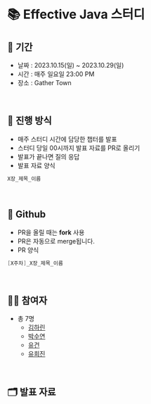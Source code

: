 # 📚 Effective Java 스터디

## 📅 기간
- 날짜 : 2023.10.15(일) ~ 2023.10.29(일)
- 시간 : 매주 일요일 23:00 PM
- 장소 : Gather Town

<br>

## 📜 진행 방식

- 매주 스터디 시간에 담당한 챕터를 발표
- 스터디 당일 00시까지 발표 자료를 PR로 올리기
- 발표가 끝나면 질의 응답
- 발표 자료 양식
```java
X장_제목_이름
```

<br>

## 🐙 Github

- PR을 올릴 때는 **fork** 사용
- PR은 자동으로 merge됩니다.
- PR 양식
```java
[X주차]_X장_제목_이름
```


<br>

## 🙋🏻 참여자

- 총 7명
    - [김하린](https://github.com/kimhalin)
    - [박수연](https://github.com/PARK-Su-yeon)
    - [유건](https://github.com/youKeon)
    - [유희진](https://github.com/yu-heejin)

<br>

## 🗂️ 발표 자료
